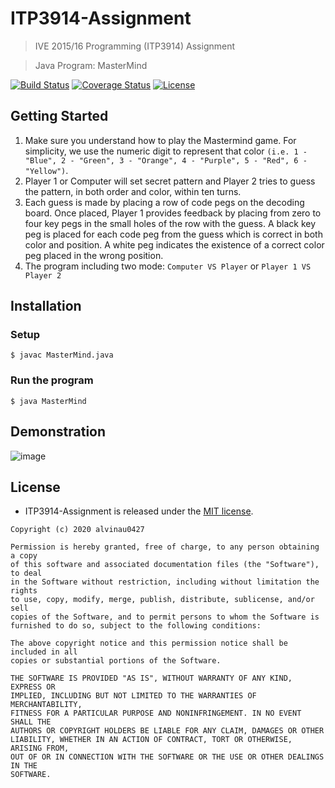 # ITP3914-Assignment
> IVE 2015/16 Programming (ITP3914) Assignment

> Java Program: MasterMind

[![Build Status](http://img.shields.io/travis/badges/badgerbadgerbadger.svg?style=flat-square)](https://travis-ci.org/badges/badgerbadgerbadger)
[![Coverage Status](http://img.shields.io/coveralls/badges/badgerbadgerbadger.svg?style=flat-square)](https://coveralls.io/r/badges/badgerbadgerbadger)
[![License](http://img.shields.io/:license-mit-blue.svg?style=flat-square)](http://badges.mit-license.org)

## Getting Started
1. Make sure you understand how to play the Mastermind game. For simplicity, we use the numeric digit to represent that color `(i.e. 1 - "Blue", 2 - "Green", 3 - "Orange", 4 - "Purple", 5 - "Red", 6 - "Yellow")`.
2. Player 1 or Computer will set secret pattern and Player 2 tries to guess the pattern, in both order and color, within ten turns.
3. Each guess is made by placing a row of code pegs on the decoding board. Once placed, Player 1 provides feedback by placing from zero to four key pegs in the small holes of the row with the guess. A black key peg is placed for each code peg from the guess which is correct in both color and position. A white peg indicates the existence of a correct color peg placed in the wrong position.
4. The program including two mode: `Computer VS Player` or `Player 1 VS Player 2`

## Installation

### Setup
```
$ javac MasterMind.java
```

### Run the program
```
$ java MasterMind
```

## Demonstration
![image](https://github.com/alvinau0427/ITP3914-Assignment/blob/master/doc/demo.gif)

## License
- ITP3914-Assignment is released under the [MIT license](https://opensource.org/licenses/MIT).
```
Copyright (c) 2020 alvinau0427

Permission is hereby granted, free of charge, to any person obtaining a copy
of this software and associated documentation files (the "Software"), to deal
in the Software without restriction, including without limitation the rights
to use, copy, modify, merge, publish, distribute, sublicense, and/or sell
copies of the Software, and to permit persons to whom the Software is
furnished to do so, subject to the following conditions:

The above copyright notice and this permission notice shall be included in all
copies or substantial portions of the Software.

THE SOFTWARE IS PROVIDED "AS IS", WITHOUT WARRANTY OF ANY KIND, EXPRESS OR
IMPLIED, INCLUDING BUT NOT LIMITED TO THE WARRANTIES OF MERCHANTABILITY,
FITNESS FOR A PARTICULAR PURPOSE AND NONINFRINGEMENT. IN NO EVENT SHALL THE
AUTHORS OR COPYRIGHT HOLDERS BE LIABLE FOR ANY CLAIM, DAMAGES OR OTHER
LIABILITY, WHETHER IN AN ACTION OF CONTRACT, TORT OR OTHERWISE, ARISING FROM,
OUT OF OR IN CONNECTION WITH THE SOFTWARE OR THE USE OR OTHER DEALINGS IN THE
SOFTWARE.
```
